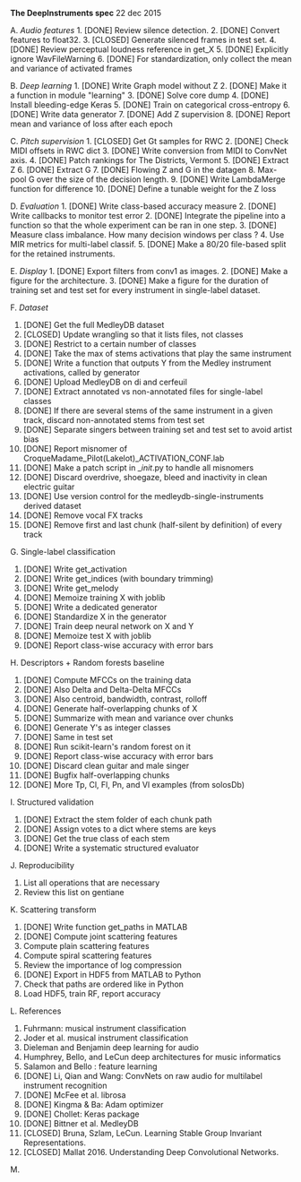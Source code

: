 **The DeepInstruments spec**
22 dec 2015

A. *Audio features*
    1. [DONE] Review silence detection.
    2. [DONE] Convert features to float32.
    3. [CLOSED] Generate silenced frames in test set.
    4. [DONE] Review perceptual loudness reference in get_X
    5. [DONE] Explicitly ignore WavFileWarning
    6. [DONE] For standardization, only collect the mean and variance of activated frames

B. *Deep learning*
    1. [DONE] Write Graph model without Z
    2. [DONE] Make it a function in module "learning"
    3. [DONE] Solve core dump
    4. [DONE] Install bleeding-edge Keras
    5. [DONE] Train on categorical cross-entropy
    6. [DONE] Write data generator
    7. [DONE] Add Z supervision
    8. [DONE] Report mean and variance of loss after each epoch

C. *Pitch supervision*
    1. [CLOSED] Get Gt samples for RWC
    2. [DONE] Check MIDI offsets in RWC dict
    3. [DONE] Write conversion from MIDI to ConvNet axis.
    4. [DONE] Patch rankings for The Districts, Vermont
    5. [DONE] Extract Z
    6. [DONE] Extract G
    7. [DONE] Flowing Z and G in the datagen
    8. Max-pool G over the size of the decision length.
    9. [DONE] Write LambdaMerge function for difference
    10. [DONE] Define a tunable weight for the Z loss

D. *Evaluation*
    1. [DONE] Write class-based accuracy measure
    2. [DONE] Write callbacks to monitor test error
    2. [DONE] Integrate the pipeline into a function so that the whole experiment can be ran in one step.
    3. [DONE] Measure class imbalance. How many decision windows per class ?
    4. Use MIR metrics for multi-label classif.
    5. [DONE] Make a 80/20 file-based split for the retained instruments.

E. *Display*
    1. [DONE] Export filters from conv1 as images.
    2. [DONE] Make a figure for the architecture.
    3. [DONE] Make a figure for the duration of training set and test set for every instrument in single-label dataset.

F. *Dataset*
1. [DONE] Get the full MedleyDB dataset
2. [CLOSED] Update wrangling so that it lists files, not classes
3. [DONE] Restrict to a certain number of classes
4. [DONE] Take the max of stems activations that play the same instrument
5. [DONE] Write a function that outputs Y from the Medley instrument
   activations, called by generator
6. [DONE] Upload MedleyDB on di and cerfeuil
7. [DONE] Extract annotated vs non-annotated files for single-label classes
8. [DONE] If there are several stems of the same instrument in a given track,
   discard non-annotated stems from test set
9. [DONE] Separate singers between training set and test set to avoid artist bias
10. [DONE] Report misnomer of CroqueMadame_Pilot(Lakelot)_ACTIVATION_CONF.lab
11. [DONE] Make a patch script in __init_.py to handle all misnomers
12. [DONE] Discard overdrive, shoegaze, bleed and inactivity in clean electric guitar
13. [DONE] Use version control for the medleydb-single-instruments derived dataset
14. [DONE] Remove vocal FX tracks
15. [DONE] Remove first and last chunk (half-silent by definition) of every track

G. Single-label classification
1. [DONE] Write get_activation
2. [DONE] Write get_indices (with boundary trimming)
3. [DONE] Write get_melody
4. [DONE] Memoize training X with joblib
5. [DONE] Write a dedicated generator
6. [DONE] Standardize X in the generator
7. [DONE] Train deep neural network on X and Y
8. [DONE] Memoize test X with joblib
9. [DONE] Report class-wise accuracy with error bars

H.  Descriptors + Random forests baseline
1. [DONE] Compute MFCCs on the training data
2. [DONE] Also Delta and Delta-Delta MFCCs
3. [DONE] Also centroid, bandwidth, contrast, rolloff
4. [DONE] Generate half-overlapping chunks of X
5. [DONE] Summarize with mean and variance over chunks
6. [DONE] Generate Y's as integer classes
7. [DONE] Same in test set
8. [DONE] Run scikit-learn's random forest on it
9. [DONE] Report class-wise accuracy with error bars
10. [DONE] Discard clean guitar and male singer
11. [DONE] Bugfix half-overlapping chunks
12. [DONE] More Tp, Cl, Fl, Pn, and Vl examples (from solosDb)

I. Structured validation
1. [DONE] Extract the stem folder of each chunk path
2. [DONE] Assign votes to a dict where stems are keys
3. [DONE] Get the true class of each stem
4. [DONE] Write a systematic structured evaluator

J. Reproducibility
1. List all operations that are necessary
2. Review this list on gentiane

K. Scattering transform
1. [DONE] Write function get_paths in MATLAB
2. [DONE] Compute joint scattering features
3. Compute plain scattering features
4. Compute spiral scattering features
5. Review the importance of log compression
6. [DONE] Export in HDF5 from MATLAB to Python
7. Check that paths are ordered like in Python
8. Load HDF5, train RF, report accuracy

L. References
1. Fuhrmann: musical instrument classification
2. Joder et al. musical instrument classification
3. Dieleman and Benjamin deep learning for audio
4. Humphrey, Bello, and LeCun deep architectures for music informatics
5. Salamon and Bello : feature learning
6. [DONE] Li, Qian and Wang: ConvNets on raw audio for multilabel instrument recognition
7. [DONE] McFee et al. librosa
8. [DONE] Kingma & Ba: Adam optimizer
9. [DONE] Chollet: Keras package
10. [DONE] Bittner et al. MedleyDB
11. [CLOSED] Bruna, Szlam, LeCun. Learning Stable Group Invariant Representations.
12. [CLOSED] Mallat 2016. Understanding Deep Convolutional Networks.

M. 
